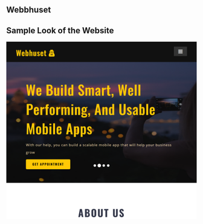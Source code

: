 ## Webbhuset

## Sample Look of the Website

![Website Screenshot](./public/assets/images/webhuset-big.png)


